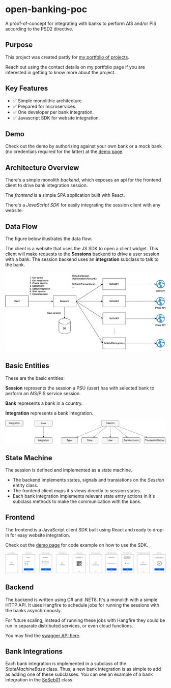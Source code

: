 # open-banking-poc

A proof-of-concept for integrating with banks to perform AIS and/or PIS according to the PSD2 directive.

## Purpose

This project was created partly for [my portfolio of projects](https://davidrunemalm.com).

Reach out using the contact details on my portfolio page if you are interested in getting to know more about the project.

## Key Features

- ✅ Simple monolithic architecture.
- ✅ Prepared for microservices.
- ✅ One developer per bank integration.
- ✅ Javascript SDK for website integration.

## Demo

Check out the demo by authorizing against your own bank or a mock bank (no credentials required for the latter) at the [demo page](https://davidrunemalm.com/open-banking-demo).

## Architecture Overview

There's a simple monolith *backend*, which exposes an api for the frontend client to drive bank integration session.

The *frontend* is a simple SPA application built with React.

There's a *JavaScript SDK* for easily integrating the session client with any website.

## Data Flow

The figure below illustrates the data flow.

The client is a website that uses the JS SDK to open a client widget. This client will make requests to the **Sessions** backend to drive a user session with a bank. The session backend uses an **integration** subclass to talk to the bank.

<img src="data-flow.png" alt="Data Flow Overview" width="630"/>

## Basic Entities

These are the basic entities:

**Session** represents the session a PSU (user) has with selected bank to perform an AIS/PIS service session.

**Bank** represents a bank in a country.

**Integration** represents a bank integration.

![Entities](entities.png "Entities")

## State Machine

The session is defined and implemented as a state machine.

- The backend implements states, signals and transiations on the *Session* entity class.
- The frontend client maps it's views directly to session states.
- Each bank integration implements relevant state entry actions in it's subclass methods to make the communication with the bank.

## Frontend

The frontend is a JavaScript client SDK built using React and ready to drop-in for easy website integration.

Check out the [demo page](https://davidrunemalm.com/open-banking-demo) for code example on how to use the SDK.

![UI](ui.png "UI")

## Backend

The backend is written using C# and .NET8. It's a monolith with a simple HTTP API. It uses Hangfire to schedule jobs for running the sessions with the banks asynchronously.

For future scaling, instead of running these jobs with Hangfire they could be run in separate distributed services, or even cloud functions.

You may find the [swagger API here](https://sessions-backend-102101218198.europe-north1.run.app/swagger/index.html).

## Bank Integrations

Each bank integration is implemented in a subclass of the *StateMachineBase* class. Thus, a new bank integration is as simple to add as adding one of these subclasses. You can see an example of a bank integration in the [SeSeb01](https://github.com/runemalm/open-banking-poc/blob/master/Backend/src/Sessions/Infrastructure/Integrations/Se/Seb/SeSeb01.cs) class.
